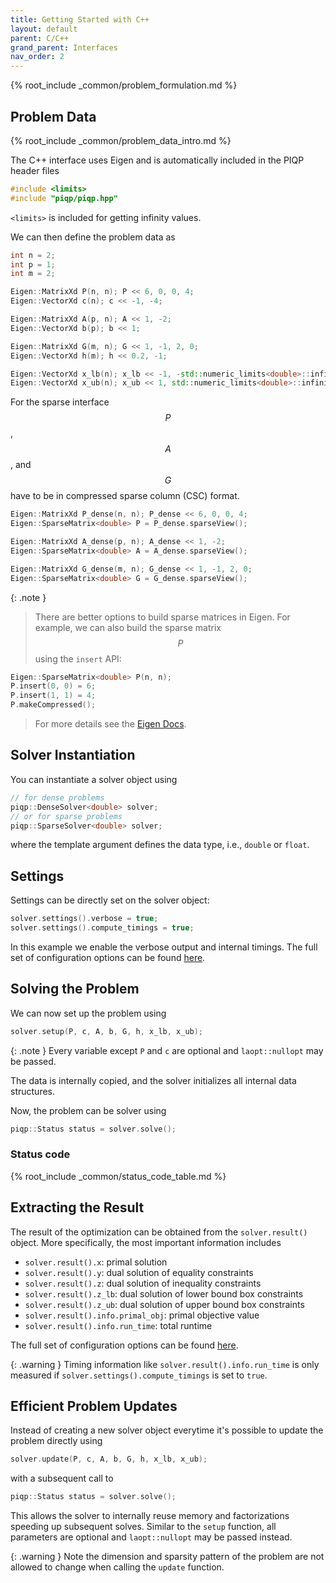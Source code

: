 ```yaml
---
title: Getting Started with C++
layout: default
parent: C/C++
grand_parent: Interfaces
nav_order: 2
---
```


{% root_include _common/problem_formulation.md %}

## Problem Data

{% root_include _common/problem_data_intro.md %}

The C++ interface uses Eigen and is automatically included in the PIQP header files
```c++
#include <limits>
#include "piqp/piqp.hpp"
```
`<limits>` is included for getting infinity values.

We can then define the problem data as

```c++
int n = 2;
int p = 1;
int m = 2;

Eigen::MatrixXd P(n, n); P << 6, 0, 0, 4;
Eigen::VectorXd c(n); c << -1, -4;

Eigen::MatrixXd A(p, n); A << 1, -2;
Eigen::VectorXd b(p); b << 1;

Eigen::MatrixXd G(m, n); G << 1, -1, 2, 0;
Eigen::VectorXd h(m); h << 0.2, -1;

Eigen::VectorXd x_lb(n); x_lb << -1, -std::numeric_limits<double>::infinity();
Eigen::VectorXd x_ub(n); x_ub << 1, std::numeric_limits<double>::infinity();
```

For the sparse interface $$P$$, $$A$$, and $$G$$ have to be in compressed sparse column (CSC) format.

```c++
Eigen::MatrixXd P_dense(n, n); P_dense << 6, 0, 0, 4;
Eigen::SparseMatrix<double> P = P_dense.sparseView();

Eigen::MatrixXd A_dense(p, n); A_dense << 1, -2;
Eigen::SparseMatrix<double> A = A_dense.sparseView();

Eigen::MatrixXd G_dense(m, n); G_dense << 1, -1, 2, 0;
Eigen::SparseMatrix<double> G = G_dense.sparseView();
```

{: .note }
> There are better options to build sparse matrices in Eigen. For example, we can also build the sparse matrix $$P$$ using the `insert` API:
```c++
Eigen::SparseMatrix<double> P(n, n);
P.insert(0, 0) = 6;
P.insert(1, 1) = 4;
P.makeCompressed();
```
> For more details see the [Eigen Docs](https://eigen.tuxfamily.org/dox/group__TutorialSparse.html).

## Solver Instantiation

You can instantiate a solver object using

```c++
// for dense problems
piqp::DenseSolver<double> solver;
// or for sparse problems
piqp::SparseSolver<double> solver;
```

where the template argument defines the data type, i.e., `double` or `float`.

## Settings

Settings can be directly set on the solver object:

```c++
solver.settings().verbose = true;
solver.settings().compute_timings = true;
```

In this example we enable the verbose output and internal timings. The full set of configuration options can be found [here]({{site.baseurl}}/interfaces/settings).

## Solving the Problem

We can now set up the problem using

```c++
solver.setup(P, c, A, b, G, h, x_lb, x_ub);
```

{: .note }
Every variable except `P` and `c` are optional and `laopt::nullopt` may be passed.

The data is internally copied, and the solver initializes all internal data structures.

Now, the problem can be solver using

```c++
piqp::Status status = solver.solve();
```

### Status code

{% root_include _common/status_code_table.md %}

## Extracting the Result

The result of the optimization can be obtained from the `solver.result()` object. More specifically, the most important information includes
* `solver.result().x`: primal solution
* `solver.result().y`: dual solution of equality constraints
* `solver.result().z`: dual solution of inequality constraints
* `solver.result().z_lb`: dual solution of lower bound box constraints
* `solver.result().z_ub`: dual solution of upper bound box constraints
* `solver.result().info.primal_obj`: primal objective value
* `solver.result().info.run_time`: total runtime 

The full set of configuration options can be found [here]({{site.baseurl}}/interfaces/result).

{: .warning }
Timing information like `solver.result().info.run_time` is only measured if `solver.settings().compute_timings` is set to `true`.

## Efficient Problem Updates

Instead of creating a new solver object everytime it's possible to update the problem directly using

```c++
solver.update(P, c, A, b, G, h, x_lb, x_ub);
```

with a subsequent call to 

```c++
piqp::Status status = solver.solve();
```

This allows the solver to internally reuse memory and factorizations speeding up subsequent solves. Similar to the `setup` function, all parameters are optional and `laopt::nullopt` may be passed instead.

{: .warning }
Note the dimension and sparsity pattern of the problem are not allowed to change when calling the `update` function.
